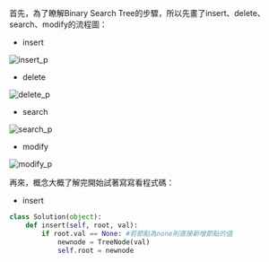 首先，為了瞭解Binary Search Tree的步驟，所以先畫了insert、delete、search、modify的流程圖：

* insert

![insert_p]()

* delete

![delete_p]()

* search

![search_p]()

* modify

![modify_p]()

再來，概念大概了解完開始試著寫寫看程式碼：

* insert

```Python
class Solution(object):
    def insert(self, root, val):
        if root.val == None: #若節點為none則直接新增節點的值
            newnode = TreeNode(val)
            self.root = newnode
```
